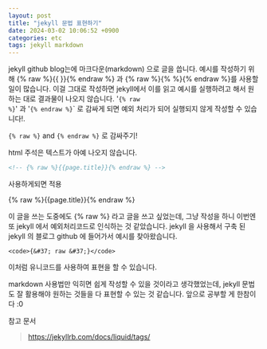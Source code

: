 ```yaml
---
layout: post
title: "jekyll 문법 표현하기"
date: 2024-03-02 10:06:52 +0900
categories: etc
tags: jekyll markdown
---
```


jekyll github blog는에 마크다운(markdown) 으로 글을 씁니다.
예시를 작성하기 위해 {% raw %}{{ }}{% endraw %} 과 {% raw %}{% %}{% endraw %}를 사용할 일이 많습니다. 이걸 그대로 작성하면 jekyll에서 이를 읽고 예시를 실행하려고 해서 원하는 대로 결과물이 나오지 않습니다. '<code>{&#37; raw &#37;}</code>' 과 '<code>{&#37; endraw &#37;}</code>` 로 감싸게 되면 예외 처리가 되어 실행되지 않게 작성할 수 있습니다!.

<code>{&#37; raw &#37;}</code> and
<code>{&#37; endraw &#37;}</code> 로 감싸주기!

html 주석은 텍스트가 아예 나오지 않습니다.

```html
<!-- {% raw %}{{page.title}}{% endraw %} -->
```

사용하게되면
적용

{% raw %}{{page.title}}{% endraw %}

이 글을 쓰는 도중에도 {&#37; raw &#37;} 라고 글을 쓰고 싶었는데, 그냥 작성을 하니 이번엔 또 jekyll 에서 예외처리코드로 인식하는 것 같았습니다. jekyll 을 사용해서 구축 된 jekyll 의 블로그 github 에 들어가서 예시를 찾아왔습니다.

```text
<code>{&#37; raw &#37;}</code>
```

이처럼 유니코드를 사용하여 표현을 할 수 있습니다.

markdown 사용법만 익히면 쉽게 작성할 수 있을 것이라고 생각했었는데, jekyll 문법도 잘 활용해야 원하는 것들을 다 표현할 수 있는 것 같습니다.
앞으로 공부할 게 한참이다 :0

참고 문서

> https://jekyllrb.com/docs/liquid/tags/
